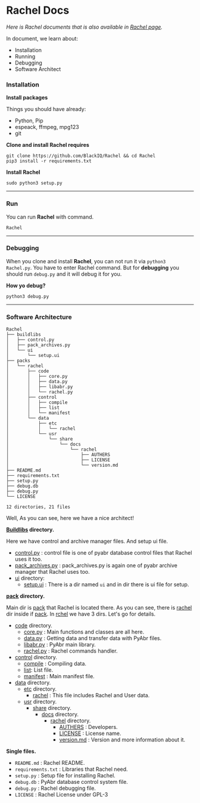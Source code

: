 # Rachel Docs

*Here is Rachel documents that is also available in [Rachel page](https://BlackIQ.github.io/Rachel).*

In document, we learn about:
- Installation
- Running
- Debugging
- Software Architect

### Installation

**Install packages**

Things you should have already:

- Python, Pip
- espeack, ffmpeg, mpg123
- git

**Clone and install Rachel requires**

```
git clone https://github.com/BlackIQ/Rachel && cd Rachel
pip3 install -r requirements.txt
```

**Install Rachel**

```
sudo python3 setup.py
```

---

### Run

You can run **Rachel** with command.

```
Rachel
```

---

### Debugging

When you clone and install **Rachel**, you can not run it via `python3 Rachel.py`. You have to enter Rachel command. But
for **debugging** you should run `debug.py` and it will debug it for you.

**How yo debug?**

```
python3 debug.py
```

---

### Software Architecture

```
Rachel
├── buildlibs
│   ├── control.py
│   ├── pack_archives.py
│   └── ui
│       └── setup.ui
├── packs
│   └── rachel
│       ├── code
│       │   ├── core.py
│       │   ├── data.py
│       │   ├── libabr.py
│       │   └── rachel.py
│       ├── control
│       │   ├── compile
│       │   ├── list
│       │   └── manifest
│       └── data
│           ├── etc
│           │   └── rachel
│           └── usr
│               └── share
│                   └── docs
│                       └── rachel
│                           ├── AUTHERS
│                           ├── LICENSE
│                           └── version.md
├── README.md
├── requirements.txt
├── setup.py
├── debug.db
├── debug.py
└── LICENSE

12 directories, 21 files
```

Well, As you can see, here we have a nice architect!

**[Buildlibs](https://github.com/BlackIQ/Rachel/tree/master/buildlibs) directory.**

Here we have control and archive manager files. And setup ui file.

- [control.py](https://github.com/BlackIQ/Rachel/tree/master/buildlibs/pack_archives.py) : control file is one of pyabr database control files that Rachel uses it too.
- [pack_archives.py](https://github.com/BlackIQ/Rachel/tree/master/buildlibs/pack_archives.py) : pack_archives.py is again one of pyabr archive manager that Rachel uses too.
- [ui](https://github.com/BlackIQ/Rachel/tree/master/buildlibs/ui) directory:
  - [setup.ui](https://github.com/BlackIQ/Rachel/tree/master/buildlibs/ui/setup.ui) : There is a dir named `ui` and in dir there is ui file for setup.

**[pack](https://github.com/BlackIQ/Rachel/tree/master/pack) directory.**

Main dir is [pack](https://github.com/BlackIQ/Rachel/tree/master/pack) that Rachel is located there. As you can see, there is [rachel](https://github.com/BlackIQ/Rachel/tree/master/pack/rachel) dir inside if [pack](https://github.com/BlackIQ/Rachel/tree/master/pack).
In [rchel](https://github.com/BlackIQ/Rachel/tree/master/rachel) we have 3 dirs. Let's go for details.

- [code](https://github.com/BlackIQ/Rachel/tree/master/pack/code) directory.
  - [core.py](https://github.com/BlackIQ/Rachel/tree/master/pack/code/core.py) : Main functions and classes are all here.
  - [data.py](https://github.com/BlackIQ/Rachel/tree/master/pack/code/data.py) : Getting data and transfer data with PyAbr files.
  - [libabr.py](https://github.com/BlackIQ/Rachel/tree/master/pack/code/libabr.py) : PyAbr main library.
  - [rachel.py](https://github.com/BlackIQ/Rachel/tree/master/pack/code/rachel.py) : Rachel commands handler.
- [control](https://github.com/BlackIQ/Rachel/tree/master/pack/control) directory.
  - [compile](https://github.com/BlackIQ/Rachel/tree/master/pack/control/compile) : Compiling data.
  - [list](https://github.com/BlackIQ/Rachel/tree/master/pack/control/list): List file.
  - [manifest](https://github.com/BlackIQ/Rachel/tree/master/pack/control/manifest) : Main manifest file.
- [data](https://github.com/BlackIQ/Rachel/tree/master/pack/control/data) directory.
  - [etc](https://github.com/BlackIQ/Rachel/tree/master/pack/control/data/etc) directory.
    - [rachel](https://github.com/BlackIQ/Rachel/tree/master/pack/control/data/etc/rachel) : This file includes Rachel and User data.
  - [usr](https://github.com/BlackIQ/Rachel/tree/master/pack/control/data/usr) directory.
    - [share](https://github.com/BlackIQ/Rachel/tree/master/pack/control/usr/share) directory.
      - [docs](https://github.com/BlackIQ/Rachel/tree/master/pack/control/usr/share/docs) directory.
        - [rachel](https://github.com/BlackIQ/Rachel/tree/master/pack/control/usr/share/docs/rachel) directory.
          - [AUTHERS](https://github.com/BlackIQ/Rachel/tree/master/pack/control/usr/share/docs/rachel/AUTHERS) : Developers.
          - [LICENSE](https://github.com/BlackIQ/Rachel/tree/master/pack/control/usr/share/docs/rachel/LICENSE) : License name.
          - [version.md](https://github.com/BlackIQ/Rachel/tree/master/pack/control/usr/share/docs/rachel/version.md) : Version and more information about it.

**Single files.**

- `README.md` : Rachel README.
- `requirements.txt` : Libraries that Rachel need.
- `setup.py` : Setup file for installing Rachel.
- `debug.db` : PyAbr database control system file.
- `debug.py` : Rachel debugging file.
- `LICENSE` : Rachel License under GPL-3